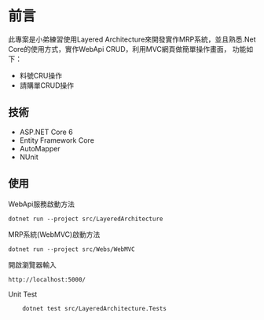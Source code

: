 # 前言

此專案是小弟練習使用Layered Architecture來開發實作MRP系統，並且熟悉.Net Core的使用方式，實作WebApi CRUD，利用MVC網頁做簡單操作畫面，
功能如下：

* 料號CRU操作
* 請購單CRUD操作

## 技術

* ASP.NET Core 6
* Entity Framework Core
* AutoMapper
* NUnit

## 使用

WebApi服務啟動方法

```command line
dotnet run --project src/LayeredArchitecture
```

MRP系統(WebMVC)啟動方法

```command line
dotnet run --project src/Webs/WebMVC
```

開啟瀏覽器輸入

```url
http://localhost:5000/
```

Unit Test
```command line
    dotnet test src/LayeredArchitecture.Tests
```